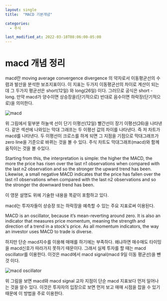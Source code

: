 ```yaml
---
layout: single
title:  "MACD 기본개념"

categories:
  - 주식

last_modified_at: 2022-03-18T08:06:00-05:00
---
```


macd 개념 정리
===

macd란 moving average convergence divergence 의 약자로서 이동평균선의 수렴과 발산을 분석한 보조지표이다.
이 지표는 두가지 이동평균선의 차이로 계산이 되는데 그 두가지 평균선은 short(12일) 와 long(26일) 이다.
그러므로 공식은 short - long.
만약 macd가 양수이면 상승장을(단기적으로) 반대로 음수이면 하락장(단기적으로)을 의미한다.


![macd](https://user-images.githubusercontent.com/47611901/158916629-a4d65b2a-d804-4471-89a2-995c64a2befd.png)

위 그림에서 밑부분 하늘색 선이 단기 이평선(12일) 빨간선이 장기 이평선(26)을 나타낸다.
같은 섹션에 나와있는 막대 그래프는 두 이평선 값의 차이를 나타낸다. 즉 저 차트가 macd를 나타낸다. 두 이평선이 크로스를 하게 되면 그 지점을 기점으로 막대그래프가 zero line을 기준으로 바뀌는 것을 볼 수 있다.
주식 차트도 막대그래프(macd)와 함께 움직이는 것을 볼 수있다.

Starting from this, the interpretation is simple: the higher the MACD, the more the price has risen over the last
n1 observations when compared with the last n2 observation and so the stronger the upward trend has been.
Likewise, a small negative MACD indicates that the price has fallen over the last n1 observations when
compared with the last n2 observations and so the stronger the downward trend has been.

이 영문 설명도 위에 기술한 내용을 똑같이 포함하고 있다.

macd는 투자자들이 상승장 또는 하락장을 예측할 수 있는 주요 지표로써 이용된다.

MACD is an oscillator, because it’s mean-reverting around zero. It is also an indicator that measures price
momentum, meaning the strength and direction of a trend in a stock's price. As all momentum indicators, the
way an investor uses MACD to trade is diverse.

하지만 단순 macd지수를 이용해 매매를 하기에는 부족하다. 왜냐하면 매수매도 타이밍을 macd신호가 따라가지 못하기 때문이다.
그래서 실제 투자를 할 때는 macd oscillator를 이용한다. 이것은 macd에서 macd signal(macd 9일 이동 평균선)을 뺀 것 이다.

![macd oscillator](https://user-images.githubusercontent.com/47611901/158918348-e256dce5-3adb-40a5-ac5d-8e7d2400da19.gif)

위 그림을 보면 macd와 macd signal 교차 지점이 단순 macd 지표보다 먼저 일어나는 것을 알수 있다. 이것은 투자자의 입장으로 보면 먼저 보고 매매 시점을 잡을 수 있기 때문에 이 방법을 주로 이용한다.
